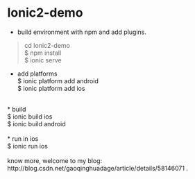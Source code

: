 # Ionic2-demo
* build environment with npm and add plugins.

> cd Ionic2-demo</br>$ npm install</br>$ ionic serve   

* add platforms</br>
$ ionic platform add android</br>
$ ionic platform add ios</br>
</br>
* build</br>
$ ionic build ios</br>
$ ionic build android</br>
</br>
* run in ios</br>
$ ionic run ios</br>
</br>
know more, welcome to my blog: http://blog.csdn.net/gaoqinghuadage/article/details/58146071 .
